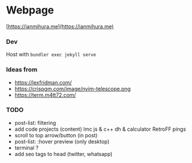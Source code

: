 # Webpage
[https://ianmihura.me](https://ianmihura.me)

### Dev

Host with `bundler exec jekyll serve`

### Ideas from
* https://lexfridman.com/
* https://crispgm.com/image/nvim-telescope.png
* https://term.m4tt72.com/

### TODO
* post-list: filtering
* add code projects (content)
    lmc js & c++
    dh & calculator
    RetroFF
    pings
* scroll to top arrow/button (in post)
* post-list: :hover preview (only desktop)
* terminal ?
* add seo tags to head (twitter, whatsapp)
